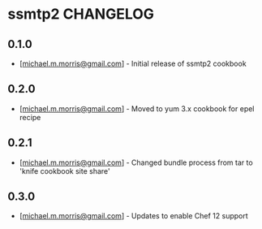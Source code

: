 ssmtp2 CHANGELOG
===============

0.1.0
-----
- [michael.m.morris@gmail.com] - Initial release of ssmtp2 cookbook

0.2.0
-----
- [michael.m.morris@gmail.com] - Moved to yum 3.x cookbook for epel recipe

0.2.1
-----
- [michael.m.morris@gmail.com] - Changed bundle process from tar to 'knife cookbook site share'

0.3.0
-----
- [michael.m.morris@gmail.com] - Updates to enable Chef 12 support
